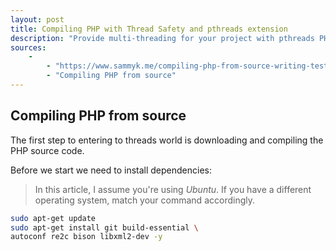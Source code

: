 ```yaml
---
layout: post
title: Compiling PHP with Thread Safety and pthreads extension
description: "Provide multi-threading for your project with pthreads PHP extension. Learn how to compile PHP with --enable-maintainer-zts flag and pthreads extension. In the end we will be runnig script with multiple threads ... so Share Nothing, Do Everything."
sources:
	-
		- "https://www.sammyk.me/compiling-php-from-source-writing-tests-for-php-source"
		- "Compiling PHP from source"
---
```


## Compiling PHP from source

The first step to entering to threads world is downloading and compiling the PHP source code.

Before we start we need to install dependencies:

> In this article, I assume you're using *Ubuntu*. If you have a different operating system, match your command accordingly.

```bash
sudo apt-get update
sudo apt-get install git build-essential \
autoconf re2c bison libxml2-dev -y
```